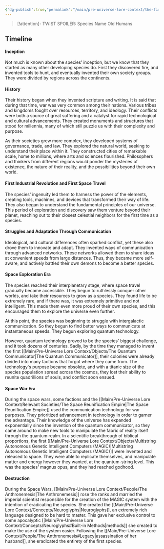 ```yaml
---
{"dg-publish":true,"permalink":"/main/pre-universe-lore-context/the-first-species/"}
---
```


> [!attention]-  TWIST SPOILER: Species Name
> Old Humans
## Timeline

#### Inception
Not much is known about the species' inception, but we know that they started as many other developing species do. First they discovered fire, and invented tools to hunt, and eventually invented their own society groups. They were divided by regions across the continents.

#### History
Their history began when they invented scripture and writing. It is said that during that time, war was very common among their nations. Various tribes and kingdoms fought over resources, territory, and ideology. Their conflicts were both a source of great suffering and a catalyst for rapid technological and cultural advancements. They created monuments and structures that stood for millennia, many of which still puzzle us with their complexity and purpose.

As their societies grew more complex, they developed systems of governance, trade, and law. They explored the natural world, seeking to understand their place within it. They constructed cities of remarkable scale, home to millions, where arts and sciences flourished. Philosophers and thinkers from different regions would ponder the mysteries of existence, the nature of their reality, and the possibilities beyond their own world.

#### First Industrial Revolution and First Space Travel
The species' ingenuity led them to harness the power of the elements, creating tools, machines, and devices that transformed their way of life. They also began to understand the fundamental principles of our universe. This period of exploration and discovery saw them venture beyond their planet, reaching out to their closest celestial neighbors for the first time as a species.

#### Struggles and Adaptation Through Communication
Ideological, and cultural differences often sparked conflict, yet these also drove them to innovate and adapt. They invented ways of communication through advanced networks. These networks allowed them to share ideas at convenient speeds from large distances. Thus, they became more self-aware, and actively battled their own demons to become a better species.

#### Space Exploration Era
The species reached their interplanetary stage, where space travel gradually became accessible. They begun to ruthlessly conquer other worlds, and take their resources to grow as a species. They found life to be extremely rare, and if there was, it was extremely primitive and not intelligent. This made them even more proud of their own species, and this encouraged them to explore the universe even further.

At this point, the species was beginning to struggle with intergalactic communication. So they begun to find better ways to communicate at instantaneous speeds. They begun exploring quantum technology.

However, quantum technology proved to be the species' biggest challenge, and it took dozens of centuries. Sadly, by the time they managed to invent the first [[Main/Pre-Universe Lore Context/Objects/The Quantum Communicator\|The Quantum Communicator]], their colonies were already divided into many factions that forgot where they came from. The technology's purpose became obsolete, and with a titanic size of the species population spread across the cosmos, they lost their ability to reunite quadrillions of souls, and conflict soon ensued.

#### Space War Era
During the space wars, some factions and the [[Main/Pre-Universe Lore Context/Relevant Societies/The Space Reunification Empire\|The Space Reunification Empire]] used the communication technology for war purposes. They prioritized advancement in technology in order to garner the advantage. Their knowledge of the universe has expanded exponentially since the invention of the quantum communicator, so they came around to make new tools to manipulate the fabric of reality itself through the quantum realm. In a scientific breakthrough of biblical proportions, the first [[Main/Pre-Universe Lore Context/Objects/Multistring Autonomous Genetic Intelligent Computers (MAGIC)\|Multistring Autonomous Genetic Intelligent Computers (MAGIC)]] were invented and released to space. They were able to replicate themselves, and manipulate matter and energy however they wanted, at the quantum-string level. This was the species' magnus opus, and they had reached godhood.

#### Destruction
During the Space Wars, [[Main/Pre-Universe Lore Context/People/The Anthronemesis\|The Anthronemesis]] rose the ranks and married the imperial scientist responsible for the creation of the MAGIC system with the intention of eradicating the species. She created the [[Main/Pre-Universe Lore Context/Concepts/Neuroglyphs\|Neuroglyphs]], an extremely rich language designed to be hard to master. This gave her exclusive control to some apocalyptic [[Main/Pre-Universe Lore Context/Concepts/Neuroglyphs#Built-in Methods\|methods]] she created to make the use of the system easier. Following the [[Main/Pre-Universe Lore Context/People/The Anthronemesis#Legacy\|assassination of her husband]], she eradicated the entirety of the first species.